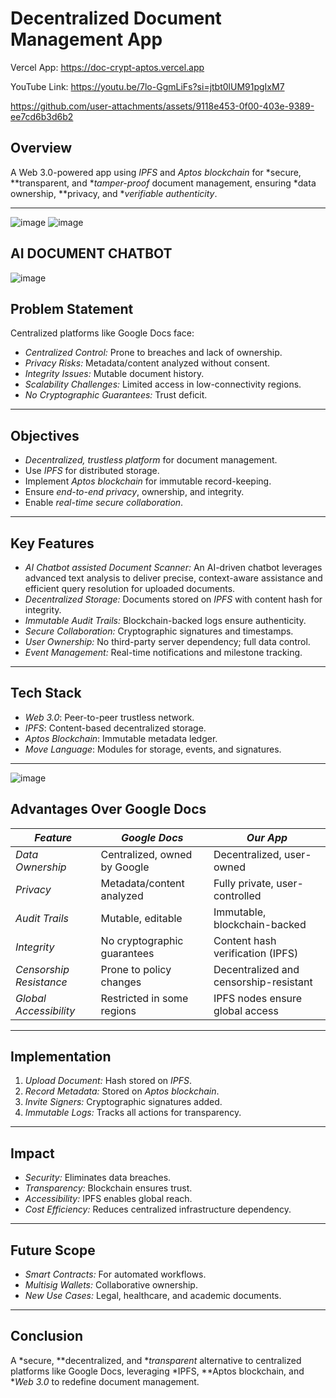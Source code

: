 # Decentralized Document Management App

Vercel App: https://doc-crypt-aptos.vercel.app

YouTube Link: https://youtu.be/7lo-GgmLiFs?si=jtbt0lUM91pgIxM7

https://github.com/user-attachments/assets/9118e453-0f00-403e-9389-ee7cd6b3d6b2

## Overview
A Web 3.0-powered app using *IPFS* and *Aptos blockchain* for *secure, **transparent, and **tamper-proof* document management, ensuring *data ownership, **privacy, and **verifiable authenticity*.

---

![image](https://github.com/user-attachments/assets/97271195-49c3-4b35-b9e6-326a1283891f)
![image](https://github.com/user-attachments/assets/aec671ae-671d-4790-9bc0-33ffeda449e5)

## AI DOCUMENT CHATBOT
![image](https://github.com/user-attachments/assets/d3a244fe-9428-49d2-a019-f76b8245a187)

## Problem Statement
Centralized platforms like Google Docs face:
- *Centralized Control:* Prone to breaches and lack of ownership.
- *Privacy Risks:* Metadata/content analyzed without consent.
- *Integrity Issues:* Mutable document history.
- *Scalability Challenges:* Limited access in low-connectivity regions.
- *No Cryptographic Guarantees:* Trust deficit.

---

## Objectives
- *Decentralized, trustless platform* for document management.
- Use *IPFS* for distributed storage.
- Implement *Aptos blockchain* for immutable record-keeping.
- Ensure *end-to-end privacy*, ownership, and integrity.
- Enable *real-time secure collaboration*.

---

## Key Features
- *AI Chatbot assisted Document Scanner:* An AI-driven chatbot leverages advanced text analysis to deliver precise, context-aware assistance and efficient query resolution for uploaded documents.
- *Decentralized Storage:* Documents stored on *IPFS* with content hash for integrity.
- *Immutable Audit Trails:* Blockchain-backed logs ensure authenticity.
- *Secure Collaboration:* Cryptographic signatures and timestamps.
- *User Ownership:* No third-party server dependency; full data control.
- *Event Management:* Real-time notifications and milestone tracking.

---

## Tech Stack
- *Web 3.0*: Peer-to-peer trustless network.
- *IPFS*: Content-based decentralized storage.
- *Aptos Blockchain*: Immutable metadata ledger.
- *Move Language*: Modules for storage, events, and signatures.

---

![image](https://github.com/user-attachments/assets/2145ccaa-40c0-4c41-8f0b-c03d1d27f2d3)



## Advantages Over Google Docs
| *Feature*             | *Google Docs*                            | *Our App*                            |
|-------------------------|-------------------------------------------|----------------------------------------|
| *Data Ownership*      | Centralized, owned by Google              | Decentralized, user-owned              |
| *Privacy*             | Metadata/content analyzed                 | Fully private, user-controlled         |
| *Audit Trails*        | Mutable, editable                        | Immutable, blockchain-backed           |
| *Integrity*           | No cryptographic guarantees               | Content hash verification (IPFS)       |
| *Censorship Resistance*| Prone to policy changes                 | Decentralized and censorship-resistant |
| *Global Accessibility*| Restricted in some regions               | IPFS nodes ensure global access        |

---

## Implementation
1. *Upload Document:* Hash stored on *IPFS*.
2. *Record Metadata:* Stored on *Aptos blockchain*.
3. *Invite Signers:* Cryptographic signatures added.
4. *Immutable Logs:* Tracks all actions for transparency.

---

## Impact
- *Security:* Eliminates data breaches.
- *Transparency:* Blockchain ensures trust.
- *Accessibility:* IPFS enables global reach.
- *Cost Efficiency:* Reduces centralized infrastructure dependency.

---

## Future Scope
- *Smart Contracts:* For automated workflows.
- *Multisig Wallets:* Collaborative ownership.
- *New Use Cases:* Legal, healthcare, and academic documents.

---

## Conclusion
A *secure, **decentralized, and **transparent* alternative to centralized platforms like Google Docs, leveraging *IPFS, **Aptos blockchain, and **Web 3.0* to redefine document management.

